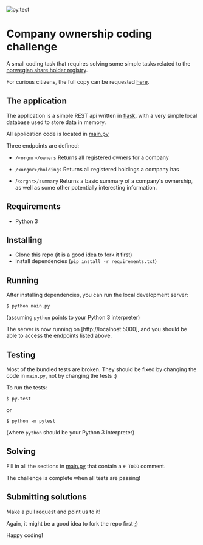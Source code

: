 ![py.test](https://github.com/beaufortaml/company-ownership-example/workflows/py.test/badge.svg)

# Company ownership coding challenge

A small coding task that requires solving some simple tasks related to
the [norwegian share holder registry](https://www.altinn.no/starte-og-drive/skatt-og-avgift/skatt/aksjonarregisteret/).

For curious citizens, the full copy can be requested [here](https://www.skatteetaten.no/en/presse/aksjeeieropplysninger/).


## The application
The application is a simple REST api written in [flask](https://flask.palletsprojects.com/),
with a very simple local database used to store data in memory.

All application code is located in [main.py](main.py)

Three endpoints are defined:

* `/<orgnr>/owners`
  Returns all registered owners for a company

* `/<orgnr>/holdings`
  Returns all registered holdings a company has

* /`<orgnr>/summary`
  Returns a basic summary of a company's ownership,
  as well as some other potentially interesting information.


## Requirements
* Python 3


## Installing

* Clone this repo (it is a good idea to fork it first)
* Install dependencies (`pip install -r requirements.txt`)


## Running

After installing dependencies, you can run the local development server:

```
$ python main.py
```

(assuming `python` points to your Python 3 interpreter)

The server is now running on [http://localhost:5000], and you should be able
to access the endpoints listed above.


## Testing

Most of the bundled tests are broken. They should be fixed by changing the code in `main.py`, not by changing the tests :)

To run the tests:

```
$ py.test
```

or

```
$ python -m pytest
```

(where `python` should be your Python 3 interpreter)


## Solving

Fill in all the sections in [main.py](main.py) that contain a `# TODO` comment.

The challenge is complete when all tests are passing!


## Submitting solutions
Make a pull request and point us to it!

Again, it might be a good idea to fork the repo first ;)

Happy coding!
